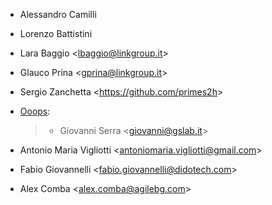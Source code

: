 - Alessandro Camilli

- Lorenzo Battistini

- Lara Baggio \<<lbaggio@linkgroup.it>\>

- Glauco Prina \<<gprina@linkgroup.it>\>

- Sergio Zanchetta \<<https://github.com/primes2h>\>

- [Ooops](https://www.ooops404.com):

  > - Giovanni Serra \<<giovanni@gslab.it>\>

- Antonio Maria Vigliotti \<<antoniomaria.vigliotti@gmail.com>\>

- Fabio Giovannelli \<<fabio.giovannelli@didotech.com>\>

- Alex Comba \<<alex.comba@agilebg.com>\>
